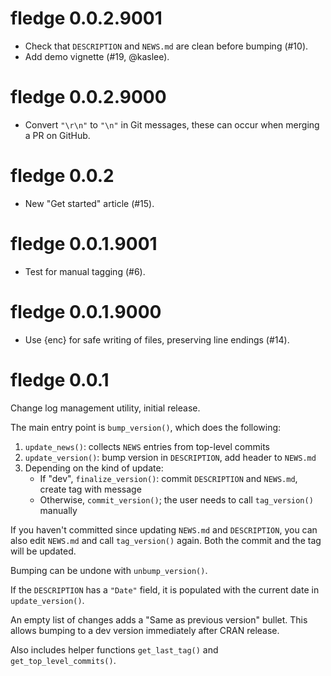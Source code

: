 # fledge 0.0.2.9001

- Check that `DESCRIPTION` and `NEWS.md` are clean before bumping (#10).
- Add demo vignette (#19, @kaslee).


# fledge 0.0.2.9000

- Convert `"\r\n"` to `"\n"` in Git messages, these can occur when merging a PR on GitHub.


# fledge 0.0.2

- New "Get started" article (#15).


# fledge 0.0.1.9001

- Test for manual tagging (#6).


# fledge 0.0.1.9000

- Use {enc} for safe writing of files, preserving line endings (#14).


# fledge 0.0.1

Change log management utility, initial release.

The main entry point is `bump_version()`, which does the following:

1.  `update_news()`: collects `NEWS` entries from top-level commits
2.  `update_version()`: bump version in `DESCRIPTION`, add header to `NEWS.md`
3.  Depending on the kind of update:
    - If "dev", `finalize_version()`: commit `DESCRIPTION` and `NEWS.md`, create tag with message
    - Otherwise, `commit_version()`; the user needs to call `tag_version()` manually

If you haven't committed since updating `NEWS.md` and `DESCRIPTION`, you can also edit `NEWS.md` and call `tag_version()` again.
Both the commit and the tag will be updated.

Bumping can be undone with `unbump_version()`.

If the `DESCRIPTION` has a `"Date"` field, it is populated with the current date in `update_version()`.

An empty list of changes adds a "Same as previous version" bullet.
This allows bumping to a dev version immediately after CRAN release.

Also includes helper functions `get_last_tag()` and `get_top_level_commits()`.

